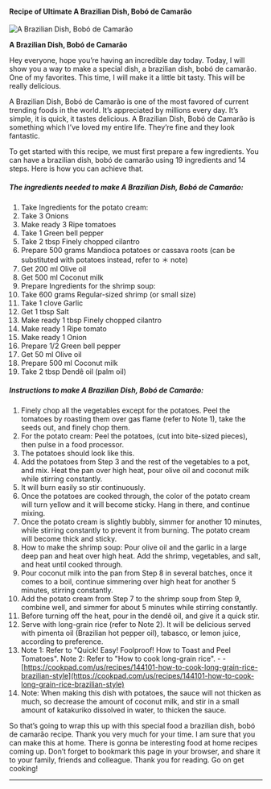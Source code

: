             

#### Recipe of Ultimate A Brazilian Dish, Bobó de Camarão

![A Brazilian Dish, Bobó de Camarão](https://img-global.cpcdn.com/recipes/5536728099061760/751x532cq70/a-brazilian-dish-bobo-de-camarao-recipe-main-photo.jpg)

**A Brazilian Dish, Bobó de Camarão**

Hey everyone, hope you’re having an incredible day today. Today, I will show you a way to make a special dish, a brazilian dish, bobó de camarão. One of my favorites. This time, I will make it a little bit tasty. This will be really delicious.

A Brazilian Dish, Bobó de Camarão is one of the most favored of current trending foods in the world. It’s appreciated by millions every day. It’s simple, it is quick, it tastes delicious. A Brazilian Dish, Bobó de Camarão is something which I’ve loved my entire life. They’re fine and they look fantastic.

To get started with this recipe, we must first prepare a few ingredients. You can have a brazilian dish, bobó de camarão using 19 ingredients and 14 steps. Here is how you can achieve that.

##### The ingredients needed to make A Brazilian Dish, Bobó de Camarão:

1.  Take Ingredients for the potato cream:
2.  Take 3 Onions
3.  Make ready 3 Ripe tomatoes
4.  Take 1 Green bell pepper
5.  Take 2 tbsp Finely chopped cilantro
6.  Prepare 500 grams Mandioca potatoes or cassava roots (can be substituted with potatoes instead, refer to ＊ note)
7.  Get 200 ml Olive oil
8.  Get 500 ml Coconut milk
9.  Prepare Ingredients for the shrimp soup:
10.  Take 600 grams Regular-sized shrimp (or small size)
11.  Take 1 clove Garlic
12.  Get 1 tbsp Salt
13.  Make ready 1 tbsp Finely chopped cilantro
14.  Make ready 1 Ripe tomato
15.  Make ready 1 Onion
16.  Prepare 1/2 Green bell pepper
17.  Get 50 ml Olive oil
18.  Prepare 500 ml Coconut milk
19.  Take 2 tbsp Dendê oil (palm oil)

##### Instructions to make A Brazilian Dish, Bobó de Camarão:

1.  Finely chop all the vegetables except for the potatoes. Peel the tomatoes by roasting them over gas flame (refer to Note 1), take the seeds out, and finely chop them.
2.  For the potato cream: Peel the potatoes, (cut into bite-sized pieces), then pulse in a food processor.
3.  The potatoes should look like this.
4.  Add the potatoes from Step 3 and the rest of the vegetables to a pot, and mix. Heat the pan over high heat, pour olive oil and coconut milk while stirring constantly.
5.  It will burn easily so stir continuously.
6.  Once the potatoes are cooked through, the color of the potato cream will turn yellow and it will become sticky. Hang in there, and continue mixing.
7.  Once the potato cream is slightly bubbly, simmer for another 10 minutes, while stirring constantly to prevent it from burning. The potato cream will become thick and sticky.
8.  How to make the shrimp soup: Pour olive oil and the garlic in a large deep pan and heat over high heat. Add the shrimp, vegetables, and salt, and heat until cooked through.
9.  Pour coconut milk into the pan from Step 8 in several batches, once it comes to a boil, continue simmering over high heat for another 5 minutes, stirring constantly.
10.  Add the potato cream from Step 7 to the shrimp soup from Step 9, combine well, and simmer for about 5 minutes while stirring constantly.
11.  Before turning off the heat, pour in the dendê oil, and give it a quick stir.
12.  Serve with long-grain rice (refer to Note 2). It will be delicious served with pimenta oil (Brazilian hot pepper oil), tabasco, or lemon juice, according to preference.
13.  Note 1: Refer to "Quick! Easy! Foolproof! How to Toast and Peel Tomatoes". Note 2: Refer to "How to cook long-grain rice". - - [https://cookpad.com/us/recipes/144101-how-to-cook-long-grain-rice-brazilian-style](https://cookpad.com/us/recipes/144101-how-to-cook-long-grain-rice-brazilian-style)
14.  Note: When making this dish with potatoes, the sauce will not thicken as much, so decrease the amount of coconut milk, and stir in a small amount of katakuriko dissolved in water, to thicken the sauce.

So that’s going to wrap this up with this special food a brazilian dish, bobó de camarão recipe. Thank you very much for your time. I am sure that you can make this at home. There is gonna be interesting food at home recipes coming up. Don’t forget to bookmark this page in your browser, and share it to your family, friends and colleague. Thank you for reading. Go on get cooking!

* * *